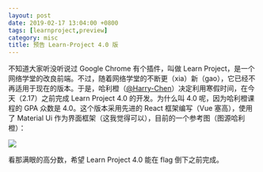 ```yaml
---
layout: post
date: 2019-02-17 13:04:00 +0800
tags: [learnproject,preview]
category: misc
title: 预告 Learn-Project 4.0 版
---
```


不知道大家听没听说过 Google Chrome 有个插件，叫做 Learn Project，是一个网络学堂的改良前端。不过，随着网络学堂的不断更（xia）新（gao），它已经不再适用于现在的版本。于是，哈利橙（[@Harry-Chen](https://github.com/Harry-Chen)）决定利用寒假时间，在今天（2.17）之前完成 Learn Project 4.0 的开发。为什么叫 4.0 呢，因为哈利橙课程的 GPA 众数是 4.0。这个版本采用先进的 React 框架编写（Vue 塞高），使用了 Material Ui 作为界面框架（这我觉得可以），目前的一个参考图（图源哈利橙）：

![](/images/learn_project.png)

看那满眼的高分数，希望 Learn Project 4.0 能在 flag 倒下之前完成。

